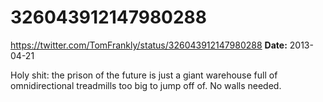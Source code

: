 # 326043912147980288
https://twitter.com/TomFrankly/status/326043912147980288
**Date:** 2013-04-21

Holy shit: the prison of the future is just a giant warehouse full of omnidirectional treadmills too big to jump off of. No walls needed.
